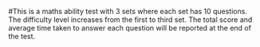#This is a maths ability test with 3 sets where each set has 10 questions. The difficulty level increases from the first to third set. The total score and average time taken to answer each question will be reported at the end of the test.
